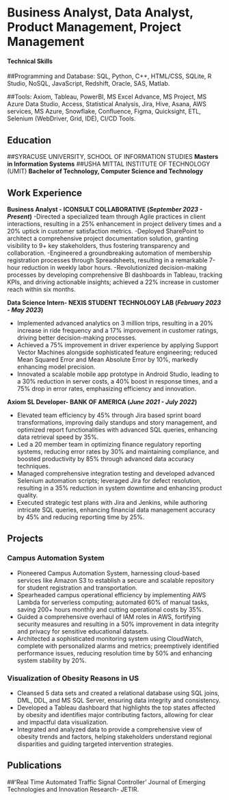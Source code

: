 # Business Analyst, Data Analyst, Product Management, Project Management

#### Technical Skills
##Programming and Database: SQL, Python, C++, HTML/CSS, SQLite, R Studio, NoSQL, JavaScript, Redshift, Oracle, SAS, Matlab.

##Tools: Axiom, Tableau, PowerBI, MS Excel Advance, MS Project, MS Azure Data Studio, Access, Statistical Analysis, Jira, Hive, Asana, AWS services, MS Azure, Snowflake, Confluence, Figma, Quicksight, ETL, Selenium (WebDriver, Grid, IDE), CI/CD Tools.

## Education
##SYRACUSE UNIVERSITY, SCHOOL OF INFORMATION STUDIES
**Masters in Information Systems**
##USHA MITTAL INSTITUTE OF TECHNOLOGY (UMIT)
**Bachelor of Technology, Computer Science and Technology**

## Work Experience

**Business Analyst - ICONSULT COLLABORATIVE (_September 2023 - Present_)**
-Directed a specialized team through Agile practices in client interactions, resulting in a 25% enhancement in project delivery times and a 20% uptick in customer satisfaction metrics. 
-Deployed SharePoint to architect a comprehensive project documentation solution, granting visibility to 9+ key stakeholders, thus fostering transparency and collaboration. 
-Engineered a groundbreaking automation of membership registration processes through Spreadsheets, resulting in a remarkable 7-hour reduction in weekly labor hours. 
-Revolutionized decision-making processes by developing comprehensive BI dashboards in Tableau, tracking KPIs, and driving actionable insights; achieved a 22% increase in customer reach within six months.


**Data Science Intern- NEXIS STUDENT TECHNOLOGY LAB (_February 2023 - May 2023_)**
-  Implemented advanced analytics on 3 million trips, resulting in a 20% increase in ride frequency and a 17% improvement in customer ratings, driving better decision-making processes. 
- Achieved a 75% improvement in driver experience by applying Support Vector Machines alongside sophisticated feature engineering; reduced Mean Squared Error and Mean Absolute Error by 10%, markedly enhancing model precision. 
- Innovated a scalable mobile app prototype in Android Studio, leading to a 30% reduction in server costs, a 40% boost in response times, and a 75% drop in error rates, emphasizing efficiency and innovation.

**Axiom SL Developer- BANK OF AMERICA (_June 2021 - July 2022_)**
- Elevated team efficiency by 45% through Jira based sprint board transformations, improving daily standups and story management, and optimized report functionalities with advanced SQL queries, enhancing data retrieval speed by 35%. 
- Led a 20 member team in optimizing finance regulatory reporting systems, reducing error rates by 30% and maintaining compliance, and boosted productivity by 85% through advanced data accuracy techniques. 
- Managed comprehensive integration testing and developed advanced Selenium automation scripts; leveraged Jira for defect resolution, resulting in a 35% reduction in system downtime and enhancing product quality. 
- Executed strategic test plans with Jira and Jenkins, while authoring intricate SQL queries, enhancing financial data management accuracy by 45% and reducing reporting time by 25%.


 



## Projects
### Campus Automation System
- Pioneered Campus Automation System, harnessing cloud-based services like Amazon S3 to establish a secure and scalable repository for student registration and transportation. 
- Spearheaded campus operational efficiency by implementing AWS Lambda for serverless computing; automated 60% of manual tasks, saving 200+ hours monthly and cutting operational costs by 35%. 
- Guided a comprehensive overhaul of IAM roles in AWS, fortifying security measures and resulting in a 50% improvement in data integrity and privacy for sensitive educational datasets. 
- Architected a sophisticated monitoring system using CloudWatch, complete with personalized alarms and metrics; preemptively identified performance issues, reducing resolution time by 50% and enhancing system stability by 20%.


### Visualization of Obesity Reasons in US

- Cleansed 5 data sets and created a relational database using SQL joins, DML, DDL, and MS SQL Server, ensuring data integrity and consistency. 
- Developed a Tableau dashboard that highlights the top states affected by obesity and identifies major contributing factors, allowing for clear and impactful data visualization. 
- Integrated and analyzed data to provide a comprehensive view of obesity trends and factors, helping stakeholders understand regional disparities and guiding targeted intervention strategies.


## Publications
##‘Real Time Automated Traffic Signal Controller’ Journal of Emerging Technologies and Innovation Research- JETIR.

